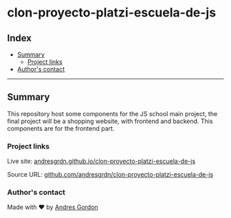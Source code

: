 # clon-proyecto-platzi-escuela-de-js

## Index
- [Summary](#summary) 
  - [Project links](#project-links)
- [Author's contact]()
---

## Summary

This repository host some components for the JS school main project, the final project will be a shopping website, with frontend and backend. This components are for the frontend part.

### Project links

Live site: [andresgrdn.github.io/clon-proyecto-platzi-escuela-de-js](http)

Source URL: [github.com/andresgrdn/clon-proyecto-platzi-escuela-de-js](https://github.com/andresgrdn/clon-proyecto-platzi-escuela-de-js/)

### Author's contact

Made with ❤️ by [Andres Gordon](https://andresgrdn.github.io)
